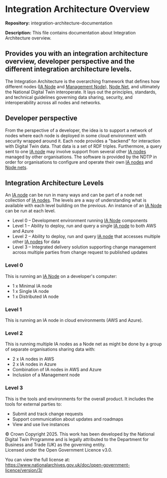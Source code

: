 # Integration Architecture Overview
**Repository:** integration-architecture-documentation 

**Description:** This file contains documentation about Integration Architecture overview. 

<!-- SPDX-License-Identifier: OGL-UK-3.0 -->

## Provides you with an integration architecture overview, developer perspective and the different integration architecture levels.
The Integration Architecture is the overarching framework that defines how different nodes ([IA Node](IANode/ia-node.md) and [Management Node](management-node.md)), [Node Net](node-net.md), and ultimately the National Digital Twin interoperate. It lays out the principles, standards, and technical guidelines governing data sharing, security, and interoperability across all nodes and networks.

## Developer perspective
From the perspective of a developer, the idea is to support a network of nodes where each node is deployed in some cloud environment with security wrapped around it. Each node provides a "backend" for interaction with Digital Twin data. That data is a set of RDF triples. Furthermore, a query sent to one [IA node](IANode/ia-node.md) may involve support from several other [IA nodes](IANode/ia-node.md) managed by other organisations. The software is provided by the NDTP in order for organisations to configure and operate their own [IA nodes](ia-node/ia-node.md) and [Node nets](node-net.md).

## Integration Architecture Levels
An [IA node](IANode/ia-node.md) can be run in many ways and can be part of a node net collection of [IA nodes](IANode/ia-node.md). The levels are a way of understanding what is available with each level building on the previous. An instance of an [IA Node](IANode/ia-node.md) can be run at each level.

* Level 0 – Development environment running [IA Node](IANode/ia-node.md) components
* Level 1 – Ability to deploy, run and query a single [IA node](IANode/ia-node.md) to both AWS and Azure
* Level 2 – Ability to deploy, run and query [IA node](IANode/ia-node.md) that accesses multiple other [IA nodes](IANode/ia-node.md) for data
* Level 3 – Integrated delivery solution supporting change management across multiple parties from change request to published updates

### Level 0
This is running an [IA Node](IANode/ia-node.md) on a developer's computer:
- 1 x Minimal IA node 
- 1 x Single IA node
- 1 x Distributed IA node

### Level 1
This is running an IA node in cloud environments (AWS and Azure).

### Level 2
This is running multiple IA nodes as a Node net as might be done by a group of separate organisations sharing data with:
- 2 x IA nodes in AWS
- 2 x IA nodes in Azure
- Combination of IA nodes in AWS and Azure
- Inclusion of a Management node

### Level 3
This is the tools and environments for the overall product. It includes the tools for external parties to:
- Submit and track change requests
- Support communication about updates and roadmaps
- View and use live instances

© Crown Copyright 2025. This work has been developed by the National Digital Twin Programme and is legally attributed to the Department for Business and Trade (UK) as the governing entity.  
Licensed under the Open Government Licence v3.0.  

You can view the full license at:  
https://www.nationalarchives.gov.uk/doc/open-government-licence/version/3/
